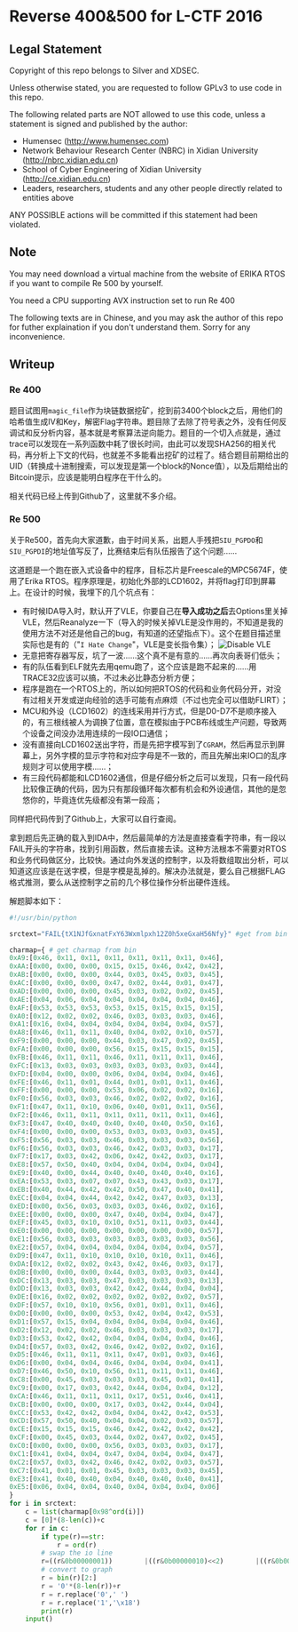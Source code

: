 # Reverse 400&500 for L-CTF 2016

## Legal Statement

Copyright of this repo belongs to Silver and XDSEC.

Unless otherwise stated, you are requested to follow GPLv3 to use code in this repo.

The following related parts are NOT allowed to use this code, unless a statement is signed and published by the author:

* Humensec (http://www.humensec.com)
* Network Behaviour Research Center (NBRC) in Xidian University (http://nbrc.xidian.edu.cn)
* School of Cyber Engineering of Xidian University (http://ce.xidian.edu.cn)
* Leaders, researchers, students and any other people directly related to entities above

ANY POSSIBLE actions will be committed if this statement had been violated.

## Note

You may need download a virtual machine from the website of ERIKA RTOS if you want to compile Re 500 by yourself.

You need a CPU supporting AVX instruction set to run Re 400

The following texts are in Chinese, and you may ask the author of this repo for futher explaination if you don't understand them. Sorry for any inconvenience.

## Writeup

### Re 400

题目试图用`magic_file`作为块链数据挖矿，挖到前3400个block之后，用他们的哈希值生成IV和Key，解密Flag字符串。题目除了去除了符号表之外，没有任何反调试和反分析内容，基本就是考察算法逆向能力。题目的一个切入点就是，通过trace可以发现在一系列函数中耗了很长时间，由此可以发现SHA256的相关代码，再分析上下文的代码，也就差不多能看出挖矿的过程了。结合题目前期给出的UID（转换成十进制搜索，可以发现是第一个block的Nonce值），以及后期给出的Bitcoin提示，应该是能明白程序在干什么的。

相关代码已经上传到Github了，这里就不多介绍。

### Re 500

关于Re500，首先向大家道歉，由于时间关系，出题人手残把`SIU_PGPDO`和`SIU_PGPDI`的地址值写反了，比赛结束后有队伍报告了这个问题……

这道题是一个跑在嵌入式设备中的程序，目标芯片是Freescale的MPC5674F，使用了Erika RTOS。程序原理是，初始化外部的LCD1602，并将flag打印到屏幕上。在设计的时候，我埋下的几个坑点有：

* 有时候IDA导入时，默认开了VLE，你要自己在**导入成功之后**去Options里关掉VLE，然后Reanalyze一下（导入的时候关掉VLE是没作用的，不知道是我的使用方法不对还是他自己的bug，有知道的还望指点下）。这个在题目描述里实际也是有的（"`I Hate Change`"，VLE是变长指令集）；
![Disable VLE](./img/ppc_set_opt.jpg "How to disable VLE during analysis process")
* 无意把寄存器写反，坑了一波……这个真不是有意的……再次向表哥们低头；
* 有的队伍看到ELF就先去用qemu跑了，这个应该是跑不起来的……用TRACE32应该可以搞，不过未必比静态分析方便；
* 程序是跑在一个RTOS上的，所以如何把RTOS的代码和业务代码分开，对没有过相关开发或逆向经验的选手可能有点麻烦（不过也完全可以借助FLIRT）；
* MCU和外设（LCD1602）的连线采用并行方式，但是D0-D7不是顺序接入的，有三根线被人为调换了位置，意在模拟由于PCB布线或生产问题，导致两个设备之间没办法用连续的一段IO口通信；
* 没有直接向LCD1602送出字符，而是先把字模写到了`CGRAM`，然后再显示到屏幕上，另外字模的显示字符和对应字母是不一致的，而且先解出来IO口的乱序规则才可以使用字模……；
* 有三段代码都能和LCD1602通信，但是仔细分析之后可以发现，只有一段代码比较像正确的代码，因为只有那段循环每次都有机会和外设通信，其他的是忽悠你的，毕竟连优先级都没有第一段高；

同样把代码传到了Github上，大家可以自行查阅。

拿到题后先正确的载入到IDA中，然后最简单的方法是直接查看字符串，有一段以FAIL开头的字符串，找到引用函数，然后直接去读。这种方法根本不需要对RTOS和业务代码做区分，比较快。通过向外发送的控制字，以及将数组取出分析，可以知道这应该是在送字模，但是字模是乱掉的。解决办法就是，要么自己根据FLAG格式推测，要么从送控制字之前的几个移位操作分析出硬件连线。

解题脚本如下：

```python
#!/usr/bin/python

srctext="FAIL{tX1NJfGxnatFxY63Wxmlpxh12Z0h5xeGxaH56Nfy}" #get from bin

charmap={ # get charmap from bin
0xA9:[0x46, 0x11, 0x11, 0x11, 0x11, 0x11, 0x11, 0x46], 
0xAA:[0x00, 0x00, 0x00, 0x15, 0x15, 0x46, 0x42, 0x42], 
0xAB:[0x00, 0x00, 0x00, 0x44, 0x03, 0x45, 0x03, 0x45], 
0xAC:[0x00, 0x00, 0x00, 0x47, 0x02, 0x44, 0x01, 0x47], 
0xAD:[0x00, 0x00, 0x00, 0x45, 0x03, 0x02, 0x02, 0x45], 
0xAE:[0x04, 0x06, 0x04, 0x04, 0x04, 0x04, 0x04, 0x46], 
0xAF:[0x53, 0x53, 0x53, 0x53, 0x15, 0x15, 0x15, 0x15], 
0xA0:[0x12, 0x02, 0x02, 0x46, 0x03, 0x03, 0x03, 0x46], 
0xA1:[0x16, 0x04, 0x04, 0x04, 0x04, 0x04, 0x04, 0x57], 
0xA8:[0x46, 0x11, 0x11, 0x40, 0x04, 0x02, 0x10, 0x57], 
0xF9:[0x00, 0x00, 0x00, 0x44, 0x03, 0x47, 0x02, 0x45], 
0xFA:[0x00, 0x00, 0x00, 0x56, 0x15, 0x15, 0x15, 0x15], 
0xFB:[0x46, 0x11, 0x11, 0x46, 0x11, 0x11, 0x11, 0x46], 
0xFC:[0x13, 0x03, 0x03, 0x03, 0x03, 0x03, 0x03, 0x44], 
0xFD:[0x04, 0x00, 0x00, 0x06, 0x04, 0x04, 0x04, 0x46], 
0xFE:[0x46, 0x11, 0x01, 0x44, 0x01, 0x01, 0x11, 0x46], 
0xFF:[0x00, 0x00, 0x00, 0x53, 0x06, 0x02, 0x02, 0x16], 
0xF0:[0x56, 0x03, 0x03, 0x46, 0x02, 0x02, 0x02, 0x16], 
0xF1:[0x47, 0x11, 0x10, 0x06, 0x40, 0x01, 0x11, 0x56], 
0xF2:[0x46, 0x11, 0x11, 0x11, 0x11, 0x11, 0x11, 0x46], 
0xF3:[0x47, 0x40, 0x40, 0x40, 0x40, 0x40, 0x50, 0x16], 
0xF4:[0x00, 0x00, 0x00, 0x53, 0x03, 0x03, 0x03, 0x45], 
0xF5:[0x56, 0x03, 0x03, 0x46, 0x03, 0x03, 0x03, 0x56], 
0xF6:[0x56, 0x03, 0x03, 0x46, 0x42, 0x03, 0x03, 0x17], 
0xF7:[0x17, 0x03, 0x42, 0x06, 0x42, 0x42, 0x03, 0x17], 
0xE8:[0x57, 0x50, 0x40, 0x04, 0x04, 0x04, 0x04, 0x04], 
0xE9:[0x40, 0x00, 0x44, 0x40, 0x40, 0x40, 0x40, 0x16], 
0xEA:[0x53, 0x03, 0x07, 0x07, 0x43, 0x43, 0x03, 0x17], 
0xEB:[0x40, 0x44, 0x42, 0x42, 0x50, 0x47, 0x40, 0x41], 
0xEC:[0x04, 0x04, 0x44, 0x42, 0x42, 0x47, 0x03, 0x13], 
0xED:[0x00, 0x56, 0x03, 0x03, 0x03, 0x46, 0x02, 0x16], 
0xEE:[0x00, 0x00, 0x00, 0x47, 0x40, 0x04, 0x04, 0x47], 
0xEF:[0x45, 0x03, 0x10, 0x10, 0x51, 0x11, 0x03, 0x44], 
0xE0:[0x00, 0x00, 0x00, 0x00, 0x00, 0x00, 0x00, 0x57], 
0xE1:[0x56, 0x03, 0x03, 0x03, 0x03, 0x03, 0x03, 0x56], 
0xE2:[0x57, 0x04, 0x04, 0x04, 0x04, 0x04, 0x04, 0x57], 
0xD9:[0x47, 0x11, 0x10, 0x10, 0x10, 0x10, 0x11, 0x46], 
0xDA:[0x12, 0x02, 0x02, 0x43, 0x42, 0x46, 0x03, 0x17], 
0xDB:[0x00, 0x00, 0x00, 0x44, 0x03, 0x03, 0x03, 0x44], 
0xDC:[0x13, 0x03, 0x03, 0x47, 0x03, 0x03, 0x03, 0x13], 
0xDD:[0x13, 0x03, 0x03, 0x42, 0x42, 0x44, 0x04, 0x04], 
0xDE:[0x16, 0x02, 0x02, 0x02, 0x02, 0x02, 0x02, 0x57], 
0xDF:[0x57, 0x10, 0x10, 0x56, 0x01, 0x01, 0x11, 0x46], 
0xD0:[0x00, 0x00, 0x00, 0x53, 0x42, 0x04, 0x42, 0x53], 
0xD1:[0x57, 0x15, 0x04, 0x04, 0x04, 0x04, 0x04, 0x46], 
0xD2:[0x12, 0x02, 0x02, 0x46, 0x03, 0x03, 0x03, 0x17], 
0xD3:[0x53, 0x42, 0x42, 0x04, 0x04, 0x04, 0x04, 0x46], 
0xD4:[0x57, 0x03, 0x42, 0x46, 0x42, 0x02, 0x02, 0x16], 
0xD5:[0x46, 0x11, 0x11, 0x11, 0x47, 0x01, 0x03, 0x46], 
0xD6:[0x00, 0x04, 0x04, 0x46, 0x04, 0x04, 0x04, 0x41], 
0xD7:[0x46, 0x50, 0x10, 0x56, 0x11, 0x11, 0x11, 0x46], 
0xC8:[0x00, 0x45, 0x03, 0x03, 0x03, 0x45, 0x01, 0x41], 
0xC9:[0x00, 0x17, 0x03, 0x42, 0x44, 0x04, 0x04, 0x12], 
0xCA:[0x46, 0x11, 0x11, 0x11, 0x17, 0x51, 0x46, 0x41], 
0xCB:[0x00, 0x00, 0x00, 0x17, 0x03, 0x42, 0x44, 0x04], 
0xCC:[0x53, 0x42, 0x42, 0x04, 0x04, 0x42, 0x42, 0x53], 
0xCD:[0x57, 0x50, 0x40, 0x04, 0x04, 0x02, 0x03, 0x57], 
0xCE:[0x15, 0x15, 0x15, 0x46, 0x42, 0x42, 0x42, 0x42], 
0xCF:[0x00, 0x45, 0x03, 0x44, 0x02, 0x47, 0x02, 0x45], 
0xC0:[0x00, 0x00, 0x00, 0x56, 0x03, 0x03, 0x03, 0x17], 
0xC1:[0x41, 0x04, 0x04, 0x47, 0x04, 0x04, 0x04, 0x47], 
0xC2:[0x57, 0x03, 0x42, 0x46, 0x42, 0x02, 0x03, 0x57], 
0xC7:[0x41, 0x01, 0x01, 0x45, 0x03, 0x03, 0x03, 0x45], 
0xE3:[0x41, 0x40, 0x40, 0x04, 0x40, 0x40, 0x40, 0x41], 
0xE5:[0x06, 0x04, 0x04, 0x40, 0x04, 0x04, 0x04, 0x06]
}
for i in srctext:
    c = list(charmap[0x98^ord(i)])
    c = [0]*(8-len(c))+c
    for r in c:
        if type(r)==str:
            r = ord(r)
        # swap the io line
        r=((r&0b00000001))        |((r&0b00000010)<<2)        |((r&0b00000100))        |((r&0b00001000)>>3)        |((r&0b00010000))        |((r&0b00100000))        |((r&0b01000000)>>5)        |((r&0b10000000))
        # convert to graph
        r = bin(r)[2:]
        r = '0'*(8-len(r))+r
        r = r.replace('0',' ')
        r = r.replace('1','\x18')
        print(r)
    input()

```
